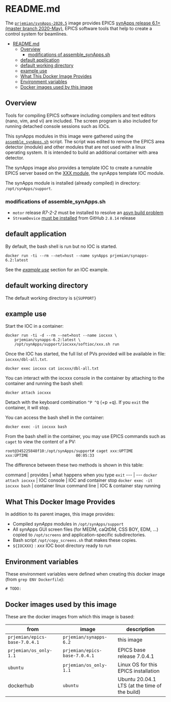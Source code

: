 # README.md

The
[`prjemian/synApps-2020.5`](https://hub.docker.com/r/prjemian/synapps-2020.5/tags)
image provides EPICS [synApps release 6.1+ (master branch
2020-May)](https://www.aps.anl.gov/BCDA/synApps), EPICS software tools
that help to create a control system for beamlines.

- [README.md](#readmemd)
  - [Overview](#overview)
    - [modifications of assemble_synApps.sh](#modifications-of-assemble_synappssh)
  - [default application](#default-application)
  - [default working directory](#default-working-directory)
  - [example use](#example-use)
  - [What This Docker Image Provides](#what-this-docker-image-provides)
  - [Environment variables](#environment-variables)
  - [Docker images used by this image](#docker-images-used-by-this-image)
## Overview

Tools for compiling EPICS software including compilers and text editors
(nano, vim, and vi) are included. The screen program is also included
for running detached console sessions such as IOCs.

This synApps modules in this image were gathered using the
[`assemble_synApps.sh`](https://github.com/EPICS-synApps/support/blob/master/assemble_synApps.sh)
script.  The script was edited to remove the EPICS area detector
(module) and other modules that are not used with a linux operating
system.  It is intended to build an additional container with area
detector.

The synApps image also provides a template IOC to create a runnable
EPICS server based on the [XXX
module](https://github.com/epics-modules/xxx), the synApps template IOC
module.

The synApps module is installed (already compiled) in directory: `/opt/synApps/support`.

### modifications of assemble_synApps.sh

* `motor` release *R7-2-2* must be installed to resolve an [asyn build problem](https://github.com/epics-modules/motor/issues/173)
* `StreamDevice` [must be installed](https://github.com/prjemian/epics-docker/issues/16#issuecomment-770226806) from GitHub `2.8.14` release

## default application

By default, the bash shell is run but no IOC is started.

    docker run -ti --rm --net=host --name synApps prjemian/synapps-6.2:latest

See the [*example use*](#example-use) section for an IOC example.

## default working directory

The default working directory is `${SUPPORT}`

## example use

Start the IOC in a container:

    docker run -ti -d --rm --net=host --name iocxxx \
        prjemian/synapps-6.2:latest \
        /opt/synApps/support/iocxxx/softioc/xxx.sh run

Once the IOC has started, the full list of PVs provided
will be available in file: `iocxxx/dbl-all.txt`.

    docker exec iocxxx cat iocxxx/dbl-all.txt

You can interact with the iocxxx console in the container by attaching
to the container and running the bash shell:

    docker attach iocxxx

Detach with the keyboard combination `^P ^Q` (<control>+p <control>+q).
If you `exit` the container, it will stop.

You can access the bash shell in the container:

    docker exec -it iocxxx bash

From the bash shell in the container, you may use EPICS
commands such as `caget` to view the content of a PV:

    root@345225848f10:/opt/synApps/support# caget xxx:UPTIME
    xxx:UPTIME                     00:05:33

The difference between these two methods is shown in this table:

command | provides | what happens when you type `exit`
--- | ---
`docker attach iocxxx` | IOC console | IOC and container stop
`docker exec -it iocxxx bash` | container linux command line | IOC & container stay running

## What This Docker Image Provides

In addition to its parent images, this image provides:

* Compiled *synApps* modules in `/opt/synApps/support`
* All synApps GUI screen files (for MEDM, caQtDM, CSS BOY, EDM, ...)
  copied to `/opt/screens` and application-specific subdirectories.
* Bash script `/opt/copy_screens.sh` that makes these copies.
* `${IOCXXX}` : *xxx* IOC boot directory ready to run

## Environment variables

These environment variables were defined when creating this docker image
(from `grep ENV Dockerfile`):

    # TODO:


## Docker images used by this image

These are the docker images from which this image is based:

from | image | description
--- | --- | ---
`prjemian/epics-base-7.0.4.1` |  `prjemian/synapps-6.2` | this image
`prjemian/os_only-1.1` | `prjemian/epics-base-7.0.4.1` |  EPICS base release 7.0.4.1
`ubuntu` | `prjemian/os_only-1.1` | Linux OS for this EPICS installation
dockerhub | `ubuntu` | Ubuntu 20.04.1 LTS (at the time of the build)
